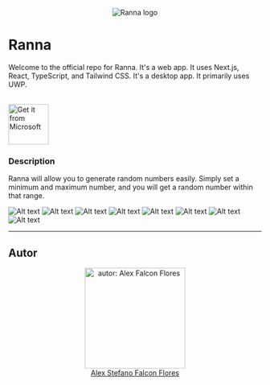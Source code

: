 <p align="center">
    <img src="images/Ranna.svg" alt="Ranna logo" />
</p>

# Ranna
Welcome to the official repo for Ranna.
It's a web app. It uses Next.js, React, TypeScript, and Tailwind CSS.
It's a desktop app. It primarily uses UWP.

<br>

<a href="https://apps.microsoft.com/store/detail/ranna/9MTCSJS9G777">
    <img src="https://github.com/alexfalconflores/alexfalconflores/blob/main/img/microsoft-store.png?raw=true" height=80 alt="Get it from Microsoft"/>
</a>

### Description

Ranna will allow you to generate random numbers easily. Simply set a minimum and maximum number, and you will get a random number within that range.
<br>

![Alt text](<images/m-d-1.webp>)
![Alt text](<images/m-d-2.webp>)
![Alt text](<images/m-l-1.webp>)
![Alt text](<images/m-l-2.webp>)
![Alt text](<images/Screenshot 2023-06-13 013323.png>)
![Alt text](<images/Screenshot 2023-06-13 013252.png>)
![Alt text](<images/Screenshot 2023-06-13 013133.png>)
![Alt text](<images/Screenshot 2023-06-13 013148.png>)

---

## Autor
<p align="center">
	<img src="https://avatars.githubusercontent.com/u/75406302?v=4" height="200" alt="autor: Alex Falcon Flores"/>
	<br>
	<a href="https://github.com/alexfalconflores">Alex Stefano Falcon Flores</a>
</p>